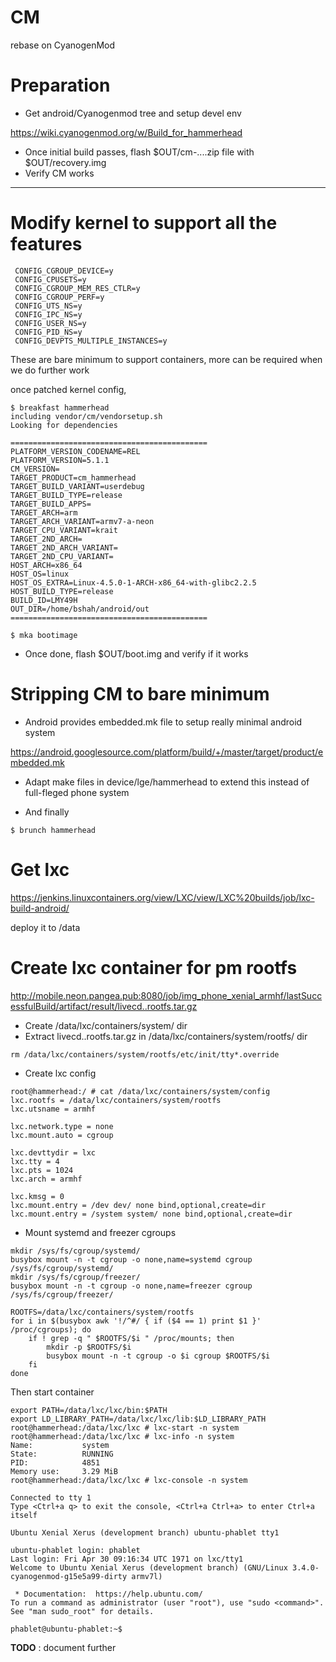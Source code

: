 # CM

rebase on CyanogenMod

# Preparation

- Get android/Cyanogenmod tree and setup devel env

https://wiki.cyanogenmod.org/w/Build_for_hammerhead

- Once initial build passes, flash $OUT/cm-....zip file with $OUT/recovery.img
- Verify CM works

------

# Modify kernel to support all the features

```
 CONFIG_CGROUP_DEVICE=y
 CONFIG_CPUSETS=y
 CONFIG_CGROUP_MEM_RES_CTLR=y
 CONFIG_CGROUP_PERF=y
 CONFIG_UTS_NS=y
 CONFIG_IPC_NS=y
 CONFIG_USER_NS=y
 CONFIG_PID_NS=y
 CONFIG_DEVPTS_MULTIPLE_INSTANCES=y
```

These are bare minimum to support containers, more can be required when we do further work

once patched kernel config,

```
$ breakfast hammerhead
including vendor/cm/vendorsetup.sh
Looking for dependencies

============================================
PLATFORM_VERSION_CODENAME=REL
PLATFORM_VERSION=5.1.1
CM_VERSION=
TARGET_PRODUCT=cm_hammerhead
TARGET_BUILD_VARIANT=userdebug
TARGET_BUILD_TYPE=release
TARGET_BUILD_APPS=
TARGET_ARCH=arm
TARGET_ARCH_VARIANT=armv7-a-neon
TARGET_CPU_VARIANT=krait
TARGET_2ND_ARCH=
TARGET_2ND_ARCH_VARIANT=
TARGET_2ND_CPU_VARIANT=
HOST_ARCH=x86_64
HOST_OS=linux
HOST_OS_EXTRA=Linux-4.5.0-1-ARCH-x86_64-with-glibc2.2.5
HOST_BUILD_TYPE=release
BUILD_ID=LMY49H
OUT_DIR=/home/bshah/android/out
============================================

$ mka bootimage

```

- Once done, flash $OUT/boot.img and verify if it works

# Stripping CM to bare minimum

- Android provides embedded.mk file to setup really minimal android system

https://android.googlesource.com/platform/build/+/master/target/product/embedded.mk

- Adapt make files in device/lge/hammerhead to extend this instead of full-fleged phone system

- And finally

```
$ brunch hammerhead
```

# Get lxc

https://jenkins.linuxcontainers.org/view/LXC/view/LXC%20builds/job/lxc-build-android/

deploy it to /data

# Create lxc container for pm rootfs

http://mobile.neon.pangea.pub:8080/job/img_phone_xenial_armhf/lastSuccessfulBuild/artifact/result/livecd..rootfs.tar.gz

- Create /data/lxc/containers/system/ dir
- Extract livecd..rootfs.tar.gz in /data/lxc/containers/system/rootfs/ dir

```
rm /data/lxc/containers/system/rootfs/etc/init/tty*.override
```

- Create lxc config

```
root@hammerhead:/ # cat /data/lxc/containers/system/config
lxc.rootfs = /data/lxc/containers/system/rootfs
lxc.utsname = armhf

lxc.network.type = none
lxc.mount.auto = cgroup

lxc.devttydir = lxc
lxc.tty = 4
lxc.pts = 1024
lxc.arch = armhf

lxc.kmsg = 0
lxc.mount.entry = /dev dev/ none bind,optional,create=dir
lxc.mount.entry = /system system/ none bind,optional,create=dir
```

- Mount systemd and freezer cgroups

```
mkdir /sys/fs/cgroup/systemd/
busybox mount -n -t cgroup -o none,name=systemd cgroup /sys/fs/cgroup/systemd/
mkdir /sys/fs/cgroup/freezer/
busybox mount -n -t cgroup -o none,name=freezer cgroup /sys/fs/cgroup/freezer/

ROOTFS=/data/lxc/containers/system/rootfs
for i in $(busybox awk '!/^#/ { if ($4 == 1) print $1 }' /proc/cgroups); do
    if ! grep -q " $ROOTFS/$i " /proc/mounts; then
        mkdir -p $ROOTFS/$i
        busybox mount -n -t cgroup -o $i cgroup $ROOTFS/$i
    fi
done

```

Then start container

```
export PATH=/data/lxc/lxc/bin:$PATH
export LD_LIBRARY_PATH=/data/lxc/lxc/lib:$LD_LIBRARY_PATH
root@hammerhead:/data/lxc/lxc # lxc-start -n system
root@hammerhead:/data/lxc/lxc # lxc-info -n system
Name:           system
State:          RUNNING
PID:            4851
Memory use:     3.29 MiB
root@hammerhead:/data/lxc/lxc # lxc-console -n system

Connected to tty 1
Type <Ctrl+a q> to exit the console, <Ctrl+a Ctrl+a> to enter Ctrl+a itself

Ubuntu Xenial Xerus (development branch) ubuntu-phablet tty1

ubuntu-phablet login: phablet
Last login: Fri Apr 30 09:16:34 UTC 1971 on lxc/tty1
Welcome to Ubuntu Xenial Xerus (development branch) (GNU/Linux 3.4.0-cyanogenmod-g15e5a99-dirty armv7l)

 * Documentation:  https://help.ubuntu.com/
To run a command as administrator (user "root"), use "sudo <command>".
See "man sudo_root" for details.

phablet@ubuntu-phablet:~$
```

**TODO** : document further
